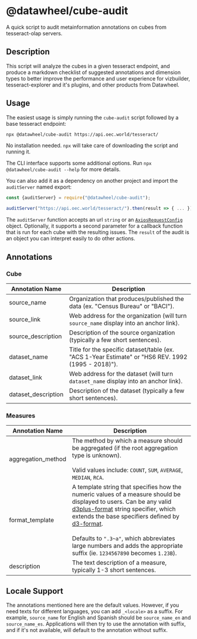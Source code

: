 # @datawheel/cube-audit

A quick script to audit metainformation annotations on cubes from tesseract-olap servers.

## Description

This script will analyze the cubes in a given tesseract endpoint, and produce a markdown checklist of suggested annotations and dimension types to better improve the performance and user experience for vizbuilder, tesseract-explorer and it's plugins, and other products from Datawheel.

## Usage

The easiest usage is simply running the `cube-audit` script followed by a base tesseract endpoint:

```sh
npx @datawheel/cube-audit https://api.oec.world/tesseract/
```

No installation needed. `npx` will take care of downloading the script and running it.

The CLI interface supports some additional options. Run `npx @datawheel/cube-audit --help` for more details.

You can also add it as a dependency on another project and import the `auditServer` named export:

```js
const {auditServer} = require("@datawheel/cube-audit");

auditServer("https://api.oec.world/tesseract/").then(result => { ... });
```

The `auditServer` function accepts an url `string` or an [`AxiosRequestConfig`](https://github.com/axios/axios#request-config) object. Optionally, it supports a second parameter for a callback function that is run for each cube with the resulting issues. The `result` of the audit is an object you can interpret easily to do other actions.

## Annotations

### Cube

| Annotation Name | Description |
| --- | --- |
| source_name | Organization that produces/published the data (ex. "Census Bureau" or "BACI"). |
| source_link | Web address for the organization (will turn `source_name` display into an anchor link). |
| source_description | Description of the source organization (typically a few short sentences). |
| dataset_name | Title for the specific dataset/table (ex. "ACS 1-Year Estimate" or "HS6 REV. 1992 (1995 - 2018)"). |
| dataset_link | Web address for the dataset (will turn `dataset_name` display into an anchor link). |
| dataset_description | Description of the dataset (typically a few short sentences). |

### Measures

| Annotation Name | Description |
| --- | --- |
| aggregation_method | The method by which a measure should be aggregated (if the root aggregation type is unknown).<br /><br />Valid values include: `COUNT`, `SUM`, `AVERAGE`, `MEDIAN`, `RCA`. |
| format_template | A template string that specifies how the numeric values of a measure should be displayed to users. Can be any valid [d3plus-format](https://github.com/d3plus/d3plus-format/#d3plusformatspecifier-) string specifier, which extends the base specifiers defined by [d3-format](https://github.com/d3/d3-format/#locale_format).<br /><br />Defaults to `".3~a"`, which abbreviates large numbers and adds the appropriate suffix (ie. `1234567890` becomes `1.23B`). |
| description | The text description of a measure, typically 1-3 short sentences. |

## Locale Support

The annotations mentioned here are the default values. However, if you need texts for different languages, you can add `_<locale>` as a suffix. For example, `source_name` for English and Spanish should be `source_name_en` and `source_name_es`.
Applications will then try to use the annotation with suffix, and if it's not available, will default to the annotation without suffix.

